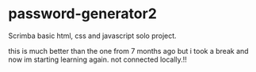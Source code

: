 # password-generator2
Scrimba basic html, css and javascript solo project.

this is much better than the one from 7 months ago but i took a break and now im starting learning again.
not connected locally.!!
